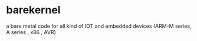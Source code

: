 # barekernel
a bare metal code for all kind of IOT and embedded devices (ARM-M series, A series , x86 , AVR)
